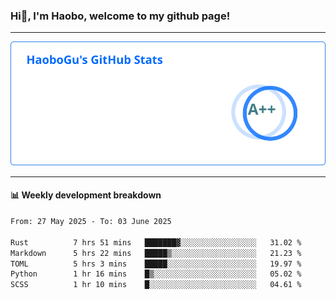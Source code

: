 <!--<h2 align="center"> Hi👋, I'm Haobo, welcome to my github page! </h2>-->
### Hi👋, I'm Haobo, welcome to my github page!
-------

<img href="https://github.com/HaoboGu" src="assets/stats.svg" alt="github stats" /> 

-------

#### 📊 **Weekly development breakdown**
<!--START_SECTION:waka-->

```txt
From: 27 May 2025 - To: 03 June 2025

Rust          7 hrs 51 mins   ███████▓░░░░░░░░░░░░░░░░░   31.02 %
Markdown      5 hrs 22 mins   █████▒░░░░░░░░░░░░░░░░░░░   21.23 %
TOML          5 hrs 3 mins    █████░░░░░░░░░░░░░░░░░░░░   19.97 %
Python        1 hr 16 mins    █▒░░░░░░░░░░░░░░░░░░░░░░░   05.02 %
SCSS          1 hr 10 mins    █░░░░░░░░░░░░░░░░░░░░░░░░   04.61 %
```

<!--END_SECTION:waka-->
<!--
backup url: https://github-readme-status-dusky-ten.vercel.app/api?username=HaoboGu&count_private=true&show_icons=true&theme=transparent&border_color=2f80ed
-->
<!--
**HaoboGu/HaoboGu** is a ✨ _special_ ✨ repository because its `README.md` (this file) appears on your GitHub profile.

Here are some ideas to get you started:

- 🔭 I’m currently working on AI-assisted programming tools
- 🌱 I’m currently learning ...
- 👯 I’m looking to collaborate on ...
- 🤔 I’m looking for help with ...
- 💬 Ask me about ...
- 📫 How to reach me: ...
- 😄 Pronouns: ...
- ⚡ Fun fact: ...
-->
